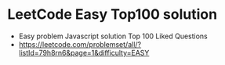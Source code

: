 # LeetCode Easy Top100 solution

- Easy problem Javascript solution Top 100 Liked Questions
- https://leetcode.com/problemset/all/?listId=79h8rn6&page=1&difficulty=EASY
